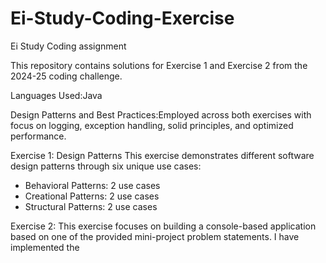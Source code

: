 # Ei-Study-Coding-Exercise
Ei Study Coding assignment 

This repository contains solutions for Exercise 1 and Exercise 2 from the 2024-25 coding challenge.

Languages Used:Java 

Design Patterns and Best Practices:Employed across both exercises with focus on logging, exception handling, solid principles, and optimized performance.

Exercise 1: Design Patterns
This exercise demonstrates different software design patterns through six unique use cases:
- Behavioral Patterns: 2 use cases
- Creational Patterns: 2 use cases
- Structural Patterns: 2 use cases


Exercise 2:
This exercise focuses on building a console-based application based on one of the provided mini-project problem statements. I have implemented the 
